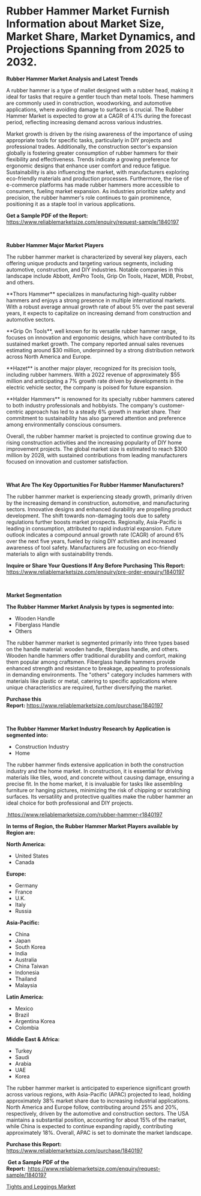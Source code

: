 <p><h1>Rubber Hammer Market Furnish Information about Market Size, Market Share, Market Dynamics, and Projections Spanning from 2025 to 2032.</h1></p><p><strong>Rubber Hammer Market Analysis and Latest Trends</strong></p>
<p><p>A rubber hammer is a type of mallet designed with a rubber head, making it ideal for tasks that require a gentler touch than metal tools. These hammers are commonly used in construction, woodworking, and automotive applications, where avoiding damage to surfaces is crucial. The Rubber Hammer Market is expected to grow at a CAGR of 4.1% during the forecast period, reflecting increasing demand across various industries.</p><p>Market growth is driven by the rising awareness of the importance of using appropriate tools for specific tasks, particularly in DIY projects and professional trades. Additionally, the construction sector's expansion globally is fostering greater consumption of rubber hammers for their flexibility and effectiveness. Trends indicate a growing preference for ergonomic designs that enhance user comfort and reduce fatigue. Sustainability is also influencing the market, with manufacturers exploring eco-friendly materials and production processes. Furthermore, the rise of e-commerce platforms has made rubber hammers more accessible to consumers, fueling market expansion. As industries prioritize safety and precision, the rubber hammer's role continues to gain prominence, positioning it as a staple tool in various applications.</p></p>
<p><strong>Get a Sample PDF of the Report:&nbsp;</strong> <a href="https://www.reliablemarketsize.com/enquiry/request-sample/1840197?utm_campaign=2640&utm_medium=2&utm_source=Github&utm_content=ia&utm_term=05042025&utm_id=rubber-hammer">https://www.reliablemarketsize.com/enquiry/request-sample/1840197</a></p>
<p>&nbsp;</p>
<p><strong>Rubber Hammer Major Market Players</strong></p>
<p><p>The rubber hammer market is characterized by several key players, each offering unique products and targeting various segments, including automotive, construction, and DIY industries. Notable companies in this landscape include Abbott, AmPro Tools, Grip On Tools, Hazet, MDB, Probst, and others.</p><p>**Thors Hammer** specializes in manufacturing high-quality rubber hammers and enjoys a strong presence in multiple international markets. With a robust average annual growth rate of about 5% over the past several years, it expects to capitalize on increasing demand from construction and automotive sectors. </p><p>**Grip On Tools**, well known for its versatile rubber hammer range, focuses on innovation and ergonomic designs, which have contributed to its sustained market growth. The company reported annual sales revenues estimating around $30 million, underpinned by a strong distribution network across North America and Europe.</p><p>**Hazet** is another major player, recognized for its precision tools, including rubber hammers. With a 2022 revenue of approximately $55 million and anticipating a 7% growth rate driven by developments in the electric vehicle sector, the company is poised for future expansion.</p><p>**Halder Hammers** is renowned for its specialty rubber hammers catered to both industry professionals and hobbyists. The company's customer-centric approach has led to a steady 6% growth in market share. Their commitment to sustainability has also garnered attention and preference among environmentally conscious consumers.</p><p>Overall, the rubber hammer market is projected to continue growing due to rising construction activities and the increasing popularity of DIY home improvement projects. The global market size is estimated to reach $300 million by 2028, with sustained contributions from leading manufacturers focused on innovation and customer satisfaction.</p></p>
<p>&nbsp;</p>
<p><strong>What Are The Key Opportunities For Rubber Hammer Manufacturers?</strong></p>
<p><p>The rubber hammer market is experiencing steady growth, primarily driven by the increasing demand in construction, automotive, and manufacturing sectors. Innovative designs and enhanced durability are propelling product development. The shift towards non-damaging tools due to safety regulations further boosts market prospects. Regionally, Asia-Pacific is leading in consumption, attributed to rapid industrial expansion. Future outlook indicates a compound annual growth rate (CAGR) of around 6% over the next five years, fueled by rising DIY activities and increased awareness of tool safety. Manufacturers are focusing on eco-friendly materials to align with sustainability trends.</p></p>
<p><strong>Inquire or Share Your Questions If Any Before Purchasing This Report:</strong> <a href="https://www.reliablemarketsize.com/enquiry/pre-order-enquiry/1840197?utm_campaign=2640&utm_medium=2&utm_source=Github&utm_content=ia&utm_term=05042025&utm_id=rubber-hammer">https://www.reliablemarketsize.com/enquiry/pre-order-enquiry/1840197</a></p>
<p>&nbsp;</p>
<p><strong>Market Segmentation</strong></p>
<p><strong>The Rubber Hammer Market Analysis by types is segmented into:</strong></p>
<p><ul><li>Wooden Handle</li><li>Fiberglass Handle</li><li>Others</li></ul></p>
<p><p>The rubber hammer market is segmented primarily into three types based on the handle material: wooden handle, fiberglass handle, and others. Wooden handle hammers offer traditional durability and comfort, making them popular among craftsmen. Fiberglass handle hammers provide enhanced strength and resistance to breakage, appealing to professionals in demanding environments. The "others" category includes hammers with materials like plastic or metal, catering to specific applications where unique characteristics are required, further diversifying the market.</p></p>
<p><strong>Purchase this Report:&nbsp;</strong><a href="https://www.reliablemarketsize.com/purchase/1840197?utm_campaign=2640&utm_medium=2&utm_source=Github&utm_content=ia&utm_term=05042025&utm_id=rubber-hammer">https://www.reliablemarketsize.com/purchase/1840197</a></p>
<p>&nbsp;</p>
<p><strong>The Rubber Hammer Market Industry Research by Application is segmented into:</strong></p>
<p><ul><li>Construction Industry</li><li>Home</li></ul></p>
<p><p>The rubber hammer finds extensive application in both the construction industry and the home market. In construction, it is essential for driving materials like tiles, wood, and concrete without causing damage, ensuring a precise fit. In the home market, it is invaluable for tasks like assembling furniture or hanging pictures, minimizing the risk of chipping or scratching surfaces. Its versatility and protective qualities make the rubber hammer an ideal choice for both professional and DIY projects.</p></p>
<p><a href="https://www.reliablemarketsize.com/rubber-hammer-r1840197?utm_campaign=2640&utm_medium=2&utm_source=Github&utm_content=ia&utm_term=05042025&utm_id=rubber-hammer">&nbsp;https://www.reliablemarketsize.com/rubber-hammer-r1840197</a></p>
<p><strong>In terms of Region, the Rubber Hammer Market Players available by Region are:</strong></p>
<p>
    <p> <strong> North America: </strong>
        <ul>
            <li>United States</li>
            <li>Canada</li>
        </ul>
        </p> 
    <p> <strong> Europe: </strong>
        <ul>
            <li>Germany</li>
            <li>France</li>
            <li>U.K.</li>
            <li>Italy</li>
            <li>Russia</li>
        </ul>
        </p> 
    <p> <strong> Asia-Pacific: </strong>
        <ul>
            <li>China</li>
            <li>Japan</li>
            <li>South Korea</li>
            <li>India</li>
            <li>Australia</li>
            <li>China Taiwan</li>
            <li>Indonesia</li>
            <li>Thailand</li>
            <li>Malaysia</li>
        </ul>
        </p> 
    <p> <strong> Latin America: </strong>
        <ul>
            <li>Mexico</li>
            <li>Brazil</li>
            <li>Argentina Korea</li>
            <li>Colombia</li>
        </ul>
        </p> 
    <p> <strong> Middle East & Africa: </strong>
        <ul>
            <li>Turkey</li>
            <li>Saudi</li>
            <li>Arabia</li>
            <li>UAE</li>
            <li>Korea</li>
        </ul>
    </p>
    </p>
<p><p>The rubber hammer market is anticipated to experience significant growth across various regions, with Asia-Pacific (APAC) projected to lead, holding approximately 38% market share due to increasing industrial applications. North America and Europe follow, contributing around 25% and 20%, respectively, driven by the automotive and construction sectors. The USA maintains a substantial position, accounting for about 15% of the market, while China is expected to continue expanding rapidly, contributing approximately 18%. Overall, APAC is set to dominate the market landscape.</p></p>
<p><strong>Purchase this Report: </strong><a href="https://www.reliablemarketsize.com/purchase/1840197?utm_campaign=2640&utm_medium=2&utm_source=Github&utm_content=ia&utm_term=05042025&utm_id=rubber-hammer">https://www.reliablemarketsize.com/purchase/1840197</a></p>
<p>&nbsp;<strong>Get a Sample PDF of the Report:&nbsp;&nbsp;</strong><a href="https://www.reliablemarketsize.com/enquiry/request-sample/1840197?utm_campaign=2640&utm_medium=2&utm_source=Github&utm_content=ia&utm_term=05042025&utm_id=rubber-hammer">https://www.reliablemarketsize.com/enquiry/request-sample/1840197</a></p>
<p><strong></strong></p>
<p><p><a href="https://github.com/schwminh2001101/Market-Research-Report-List-1/blob/main/tights-and-leggings-market.md?utm_campaign=2640&utm_medium=2&utm_source=Github&utm_content=ia&utm_term=05042025&utm_id=rubber-hammer">Tights and Leggings Market</a></p></p>